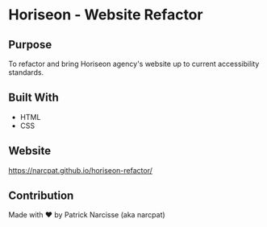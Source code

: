 # Horiseon - Website Refactor

## Purpose

To refactor and bring Horiseon agency's website up to current accessibility standards.

## Built With

- HTML
- CSS

## Website

https://narcpat.github.io/horiseon-refactor/

## Contribution

Made with ❤️ by Patrick Narcisse (aka narcpat)
